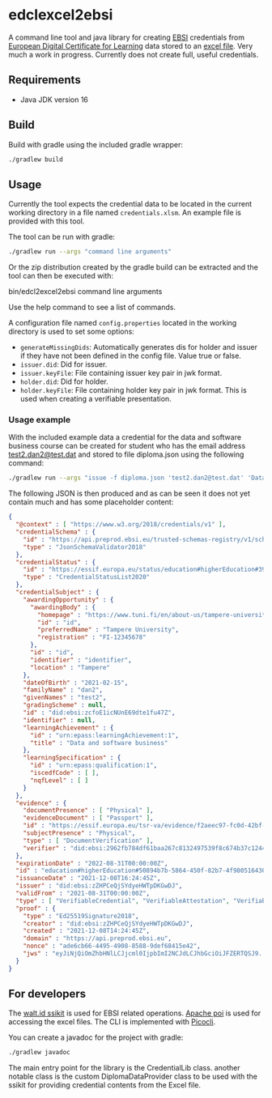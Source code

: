 # edclexcel2ebsi

A command line tool and java library for creating [EBSI](https://ec.europa.eu/cefdigital/wiki/display/CEFDIGITAL/EBSI) credentials from [European Digital Certificate for Learning](https://europa.eu/europass/fi/node/797)
data stored to an [excel file](https://europa.eu/europass/digital-credentials/issuer/#/home). Very much a work in progress. Currently does not
create full, useful credentials.

## Requirements

- Java JDK version 16

## Build

Build with gradle using the included gradle wrapper:

```bash
./gradlew build   
```

## Usage

Currently the tool expects the credential data to be located in the current
working directory in a file named `credentials.xlsm`. An example file is
provided with this tool.

The tool can be run with gradle:

```bash
./gradlew run --args "command line arguments"
```

Or the zip distribution created by the gradle build can be extracted and the tool can then be executed with:

bin/edcl2excel2ebsi command line arguments

Use the help command to see a list of commands.

A configuration file named `config.properties` located in the working directory
is used to set some options:

- `generateMissingDids`: Automatically generates dis for holder and issuer if they
  have not been defined in the config file. Value true or false.
- `issuer.did`: Did for issuer.
- `issuer.keyFile`: File containing issuer key pair in jwk format.
- `holder.did`: Did for holder.
- `holder.keyFile`: File containing holder key pair in jwk format. This is used
  when creating a verifiable presentation.

### Usage example

With the included example data a credential for the data and software business
course can be created for student who has the email address test2.dan2@test.dat
and stored to file diploma.json using the following command:

```bash
./gradlew run --args "issue -f diploma.json 'test2.dan2@test.dat' 'Data and software business'"
```

The following JSON is then produced and as can be seen it does not yet contain
much and has some placeholder content:

```json
{
  "@context" : [ "https://www.w3.org/2018/credentials/v1" ],
  "credentialSchema" : {
    "id" : "https://api.preprod.ebsi.eu/trusted-schemas-registry/v1/schemas/0xbf78fc08a7a9f28f5479f58dea269d3657f54f13ca37d380cd4e92237fb691dd",
    "type" : "JsonSchemaValidator2018"
  },
  "credentialStatus" : {
    "id" : "https://essif.europa.eu/status/education#higherEducation#392ac7f6-399a-437b-a268-4691ead8f176",
    "type" : "CredentialStatusList2020"
  },
  "credentialSubject" : {
    "awardingOpportunity" : {
      "awardingBody" : {
        "homepage" : "https://www.tuni.fi/en/about-us/tampere-university",
        "id" : "id",
        "preferredName" : "Tampere University",
        "registration" : "FI-12345678"
      },
      "id" : "id",
      "identifier" : "identifier",
      "location" : "Tampere"
    },
    "dateOfBirth" : "2021-02-15",
    "familyName" : "dan2",
    "givenNames" : "test2",
    "gradingScheme" : null,
    "id" : "did:ebsi:zcfoE1icNUnE69dte1fu47Z",
    "identifier" : null,
    "learningAchievement" : {
      "id" : "urn:epass:learningAchievement:1",
      "title" : "Data and software business"
    },
    "learningSpecification" : {
      "id" : "urn:epass:qualification:1",
      "iscedfCode" : [ ],
      "nqfLevel" : [ ]
    }
  },
  "evidence" : {
    "documentPresence" : [ "Physical" ],
    "evidenceDocument" : [ "Passport" ],
    "id" : "https://essif.europa.eu/tsr-va/evidence/f2aeec97-fc0d-42bf-8ca7-0548192d5678",
    "subjectPresence" : "Physical",
    "type" : [ "DocumentVerification" ],
    "verifier" : "did:ebsi:2962fb784df61baa267c8132497539f8c674b37c1244a7a"
  },
  "expirationDate" : "2022-08-31T00:00:00Z",
  "id" : "education#higherEducation#50894b7b-5864-450f-82b7-4f9805164301",
  "issuanceDate" : "2021-12-08T16:24:45Z",
  "issuer" : "did:ebsi:zZHPCeQjSYdyeHWTpDKGwDJ",
  "validFrom" : "2021-08-31T00:00:00Z",
  "type" : [ "VerifiableCredential", "VerifiableAttestation", "VerifiableDiploma" ],
  "proof" : {
    "type" : "Ed25519Signature2018",
    "creator" : "did:ebsi:zZHPCeQjSYdyeHWTpDKGwDJ",
    "created" : "2021-12-08T14:24:45Z",
    "domain" : "https://api.preprod.ebsi.eu",
    "nonce" : "ade6cb66-4495-4908-8588-9def68415e42",
    "jws" : "eyJiNjQiOmZhbHNlLCJjcml0IjpbImI2NCJdLCJhbGciOiJFZERTQSJ9..KjIxiTdjPMAnem9rNnz6xMf-9pgLXEbTd1UtQrxb6aTVRhQMQxkQ4e9WDd9MP7vVCtSc05CE749e882YMHtVAw"
  }
}
```

## For developers

The [walt.id ssikit](https://github.com/walt-id/waltid-ssikit) is used for EBSI
related operations. [Apache poi](https://poi.apache.org/components/spreadsheet/)
is used for accessing the excel files. The CLI is implemented with [Picocli](https://picocli.info/).

You can create a javadoc for the project with gradle:

```bash
./gradlew javadoc
```

The main entry point for the library is the CredentialLib class. another notable
class is the custom DiplomaDataProvider class to be used with the ssikit for
providing credential contents from the Excel file.
